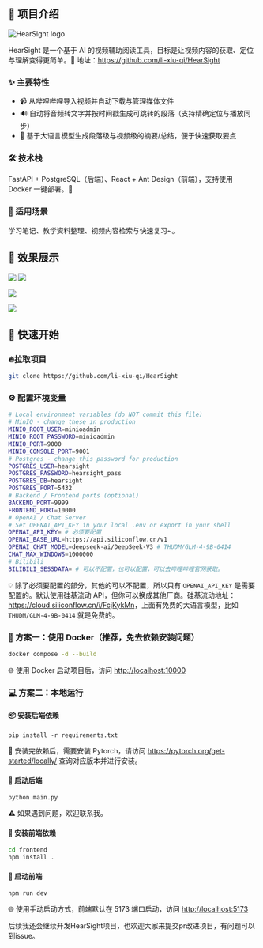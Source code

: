 ## 📖 项目介绍

![HearSight logo](https://oss-liuchengtu.hudunsoft.com/userimg/33/3374fce0ebc0d82f093c6c7361b84fcc.png)

HearSight 是一个基于 AI 的视频辅助阅读工具，目标是让视频内容的获取、定位与理解变得更简单。🎯
地址：<https://github.com/li-xiu-qi/HearSight>

### ✨ 主要特性

- 📹 从哔哩哔哩导入视频并自动下载与管理媒体文件
- 🔊 自动将音频转文字并按时间戳生成可跳转的段落（支持精确定位与播放同步）
- 🧠 基于大语言模型生成段落级与视频级的摘要/总结，便于快速获取要点

### 🛠 技术栈

FastAPI + PostgreSQL（后端）、React + Ant Design（前端），支持使用 Docker 一键部署。🚀

### 🎯 适用场景

学习笔记、教学资料整理、视频内容检索与快速复习~。

## 📸 效果展示

![](https://oss-liuchengtu.hudunsoft.com/userimg/b8/b87b5287450f1d747bfc32c72f3a7acd.png)
![](https://oss-liuchengtu.hudunsoft.com/userimg/26/2640815c1c2a81206040f8271f37e0f2.png)

![](https://oss-liuchengtu.hudunsoft.com/userimg/56/56ebfee708490e8094b045ad83e6b4a7.png)

![](https://oss-liuchengtu.hudunsoft.com/userimg/8a/8a84f398c61ea93e8449a0ab0da624bc.png)

## 🚀 快速开始

### 🔥拉取项目

```bash
git clone https://github.com/li-xiu-qi/HearSight
```

### ⚙️ 配置环境变量

```bash
# Local environment variables (do NOT commit this file)
# MinIO - change these in production
MINIO_ROOT_USER=minioadmin
MINIO_ROOT_PASSWORD=minioadmin
MINIO_PORT=9000
MINIO_CONSOLE_PORT=9001
# Postgres - change this password for production
POSTGRES_USER=hearsight
POSTGRES_PASSWORD=hearsight_pass
POSTGRES_DB=hearsight
POSTGRES_PORT=5432
# Backend / Frontend ports (optional)
BACKEND_PORT=9999
FRONTEND_PORT=10000
# OpenAI / Chat Server
# Set OPENAI_API_KEY in your local .env or export in your shell
OPENAI_API_KEY= # 必须要配置
OPENAI_BASE_URL=https://api.siliconflow.cn/v1
OPENAI_CHAT_MODEL=deepseek-ai/DeepSeek-V3 # THUDM/GLM-4-9B-0414
CHAT_MAX_WINDOWS=1000000
# Bilibili
BILIBILI_SESSDATA= # 可以不配置，也可以配置，可以去哔哩哔哩官网获取。
```

💡 除了必须要配置的部分，其他的可以不配置，所以只有 `OPENAI_API_KEY` 是需要配置的。默认使用硅基流动 API，但你可以换成其他厂商。硅基流动地址：<https://cloud.siliconflow.cn/i/FcjKykMn>，上面有免费的大语言模型，比如 `THUDM/GLM-4-9B-0414` 就是免费的。

### 🐳 方案一：使用 Docker（推荐，免去依赖安装问题）

```bash
docker compose -d --build
```

🌐 使用 Docker 启动项目后，访问 <http://localhost:10000>

### 💻 方案二：本地运行

#### 📦 安装后端依赖

```
pip install -r requirements.txt
```

🔧 安装完依赖后，需要安装 Pytorch，请访问 <https://pytorch.org/get-started/locally/> 查询对应版本并进行安装。

#### 🚀 启动后端

```
python main.py
```

⚠️ 如果遇到问题，欢迎联系我。

#### 🎨 安装前端依赖

```bash
cd frontend
npm install .
```

#### 🌟 启动前端

```
npm run dev
```

🌐 使用手动启动方式，前端默认在 5173 端口启动，访问 <http://localhost:5173>

后续我还会继续开发HearSight项目，也欢迎大家来提交pr改进项目，有问题可以到issue。

